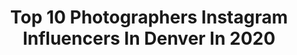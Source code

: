 ---
title: Top 10 Photographers Instagram Influencers In Denver In 2020
description: >-
  Find top photographers Instagram influencers in Denver in 2020. Most popular hashtags: #denverphotographer #portrait #denverphotography #coloradophotographer.
platform: Instagram
profiles:
  - username: "rawexsposure"
    fullname: >-
      
    location: "United States"
    followers: 8063
    engagement: 656
    commentsToLikes: 0.054264
    id: ck5zwnxew6gmp0i14svnu9qvp
    verified: false
    hashtags: "#sanantoniovideographer, #sigma35mmart, #sigma35mmf14, #satxphotographer"
  - username: "ohmyleemedia"
    fullname: >-
      Minyoung Lee
    location: "United States"
    followers: 3273
    engagement: 1063
    commentsToLikes: 0.101012
    id: ck5zr9b1ew5a70i144dp54mqq
    verified: false
    hashtags: "#xelfies, #yourvisiongallery, #creativephotography, #portraits"
  - username: "kenziegoley"
    fullname: >-
      Kenzie Lauren 🦋
    location: "United States"
    followers: 26306
    engagement: 360
    commentsToLikes: 0.138423
    id: ck8t0jl85s9zv0j78b62tyggn
    verified: false
    hashtags: "#movadojewelry, #boldinbirdies, #birdiespartner, #ad"
  - username: "natali__photographer"
    fullname: >-
      Natali Denver Photographer
    location: "United States"
    followers: 8205
    engagement: 1220
    commentsToLikes: 0.037574
    id: ck14i637bdtop0i19x3clas9e
    verified: false
    hashtags: "#maternityportraits, #denverfamilyphotographer, #coloradofamilyphotographer, #boulderphotographer"
  - username: "alectremainephoto"
    fullname: >-
      Ａｌｅｃ Ｔｒｅｍａｉｎｅ
    location: "United States"
    followers: 5612
    engagement: 1293
    commentsToLikes: 0.024737
    id: ck6tym29u4j8l0j71b148fg9g
    verified: false
    hashtags: "#beachphotoshoot, #eyes, #modelgirl, #legs"
  - username: "ph.reginafoster"
    fullname: >-
      REGINA FOSTER
    location: "United States"
    followers: 2690
    engagement: 1412
    commentsToLikes: 0.060447
    id: ck5ch68eeq6g20i110o67yx06
    verified: false
    hashtags: "#vogue, #bravogreatphoto, #healthyeatinglifestyle, #blackandwhitephoto"
  - username: "shanphotomaker"
    fullname: >-
      Shannon Shumaker
    location: "United States"
    followers: 3359
    engagement: 1054
    commentsToLikes: 0.039593
    id: ck5bvzodbkpri0i110zrzt25m
    verified: false
    hashtags: ""
  - username: "exit_hands"
    fullname: >-
      D/C
    location: "United States"
    followers: 5656
    engagement: 1431
    commentsToLikes: 0.030478
    id: ck8swhgtqe3p00j7821zu1j47
    verified: false
    hashtags: "#shoot2kill, #dogsofinstagram, #nikon, #jj"
  - username: "laura_allstar"
    fullname: >-
      Laura Sioux Cianciolo
    location: "United States"
    followers: 70929
    engagement: 172
    commentsToLikes: 0.017773
    id: ck6tir8fc19ox0j71x5kbbbm8
    verified: true
    hashtags: "#derbyfashion, #cincinnatiweddingphotographer, #lexphotography, #wannabeontop"
  - username: "bynataliep"
    fullname: >-
      Natalie Paige
    location: "United States"
    followers: 19581
    engagement: 208
    commentsToLikes: 0.059590
    id: ck5hi1lm1b6dz0i11ty8hyf37
    verified: false
    hashtags: "#ad, #love, #jhpartner, #lovewellnesspartner"
---